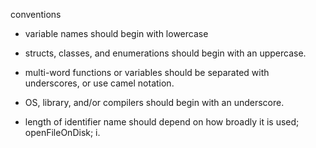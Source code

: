 conventions

* variable names should begin with lowercase

* structs, classes, and enumerations should begin with an uppercase.

* multi-word functions or variables should be separated with underscores, or use camel notation.

* OS, library, and/or compilers should begin with an underscore.

* length of identifier name should depend on how broadly it is used; openFileOnDisk; i.
